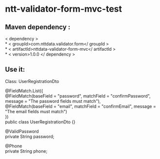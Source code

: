 # ntt-validator-form-mvc-test


## Maven dependency :  
< dependency >  
    * < groupId>com.nttdata.validator.form</ groupId >  
    * < artifactId>nttdata-validator-form-mvc</ artifactId >  
    * < version>1.0.0</version >
</ dependency >  

## Use it:

Class: UserRegistrationDto  

@FieldMatch.List({  
        @FieldMatch(baseField = "password", matchField = "confirmPassword", message = "The password fields must match"),  
        @FieldMatch(baseField = "email", matchField = "confirmEmail", message = "The email fields must match")  
})  
public class UserRegistrationDto {}  


@ValidPassword  
private String password;  

@Phone  
private String phone;  

